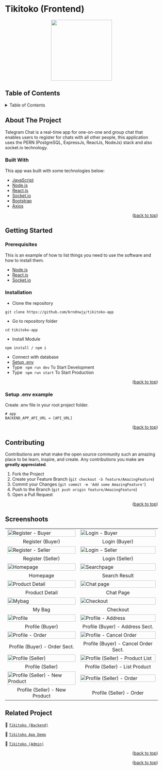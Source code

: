 # Tikitoko (Frontend)

<!-- Logo -->
<div align="center">
<img src="./src/documentation/logo.png" align="center" width="200" height="auto" />
</div>

<!-- Table of Contents -->
## Table of Contents

<details>
  <summary>Table of Contents</summary>
  <ol>
    <li>
      <a href="#about-the-project">About The Project</a>
      <ul>
        <li><a href="#built-with">Built With</a></li>
      </ul>
    </li>
    <li>
      <a href="#getting-started">Getting Started</a>
      <ul>
        <li><a href="#prerequisites">Prerequisites</a></li>
        <li><a href="#requirements">Requirements</a></li>
        <li><a href="#installation">Installation</a></li>
        <li><a href="#setup-env-example">Setup .env example</a></li>
      </ul>
    </li>
    <li><a href="#contributing">Contributing</a></li>
    <li><a href="#screenshoots">Screenshoots</a></li>
    <li><a href="#related-project">Related Projects</a></li>
    <li><a href="#meet-the-teams">Meet The Teams</a></li>
  </ol>
</details>

<!-- About The Project -->
## About The Project
Telegram Chat is a real-time app for one-on-one and group chat that enables users to register for chats with all other people, this application uses the PERN (PostgreSQL, ExpressJs, ReactJs, NodeJs) stack and also socket.io technology.

### Built With
This app was built with some technologies below:
- [JavaScript](https://www.javascript.com/)
- [Node.js](https://nodejs.org/en/)
- [React.js](https://reactjs.org/)
- [Socket.io](https://socket.io/)
- [Bootstrap](https://getbootstrap.com/)
- [Axios](https://axios-http.com/)

<p align="right">(<a href="#top">back to top</a>)</p>

<!-- Getting Started -->
## Getting Started

### Prerequisites

This is an example of how to list things you need to use the software and how to install them.

* [Node.js](https://nodejs.org/en/download/)
* [React.js](https://reactjs.org/docs/create-a-new-react-app.html)
* [Socket.io](https://socket.io/docs/v4/client-api/)

### Installation

- Clone the repository
```
git clone https://github.com/brndnwjy/tikitoko-app
```
- Go to repository folder
```
cd tikitoko-app
```
- Install Module
```
npm install / npm i
```
- Connect with database
- <a href="#setup-env-example">Setup .env</a>
- Type ` npm run dev` To Start Development
- Type ` npm run start` To Start Production

<p align="right">(<a href="#top">back to top</a>)</p>

### Setup .env example

Create .env file in your root project folder.

```env
# app
BACKEND_APP_API_URL = [API_URL]
```

<p align="right">(<a href="#top">back to top</a>)</p>

<!-- Contributing -->
## Contributing

Contributions are what make the open source community such an amazing place to be learn, inspire, and create. Any contributions you make are **greatly appreciated**.

1. Fork the Project
2. Create your Feature Branch (`git checkout -b feature/AmazingFeature`)
3. Commit your Changes (`git commit -m 'Add some AmazingFeature'`)
4. Push to the Branch (`git push origin feature/AmazingFeature`)
5. Open a Pull Request

<p align="right">(<a href="#top">back to top</a>)</p>

<!-- Screenshoots -->
## Screenshoots
<table>
  <tr>
    <td><image src="./src/documentation/register-b.jpeg" alt="Register - Buyer" width=100% ></td>
    <td><image src="./src/documentation/login-b.jpeg" alt="Login - Buyer" width=100%/></td>
  </tr>
  <tr>
    <td align="center">Register (Buyer)</td>
    <td align="center">Login (Buyer)</td>
  </tr>
  
  <tr>
    <td><image src="./src/documentation/register-s.jpeg" alt="Register - Seller" width=100% ></td>
    <td><image src="./src/documentation/login-s.jpeg" alt="Login - Seller" width=100%/></td>
  </tr>
  <tr>
    <td align="center">Register (Seller)</td>
    <td align="center">Login (Seller)</td>
  </tr>
  
  <tr>
    <td><image src="./src/documentation/home.jpeg" alt="Homepage" width=100%></td>
    <td><image src="./src/documentation/search.jpeg" alt="Searchpage" width=100%></td>
  </tr>
  <tr>
      <td align="center">Homepage</td>
      <td align="center">Search Result</td>
  </tr>

  <tr>
    <td><image src="./src/documentation/product-detail.jpeg" alt="Product Detail" width=100%></td>
    <td><image src="./src/documentation/chat.jpeg" alt="Chat page" width=100%/></td>
  </tr>
   <tr>
    <td align="center">Product Detail</td>
    <td align="center">Chat Page</td>
  </tr>
  
  <tr>
    <td><image src="./src/documentation/mybag.jpeg" alt="Mybag" width=100%></td>
    <td><image src="./src/documentation/checkout.jpeg" alt="Checkout" width=100%></td>
  </tr>
  <tr>
      <td align="center">My Bag</td>
       <td align="center">Checkout</td>
  </tr>
  
  <tr>
    <td><image src="./src/documentation/profile-b.jpeg" alt="Profile" width=100%></td>
    <td><image src="./src/documentation/profile-b-address.jpeg" alt="Profile - Address" width=100%></td>
  </tr>
  <tr>
      <td align="center">Profile (Buyer)</td>
     <td align="center">Profile (Buyer) - Address Sect.</td>
  </tr>
  
  <tr>
    <td><image src="./src/documentation/profile-b-all-order.jpeg" alt="Profile - Order" width=100%></td>
    <td><image src="./src/documentation/profile-b-unpaid-order.jpeg" alt="Profile - Cancel Order" width=100%></td>
  </tr>
  <tr>
      <td align="center">Profile (Buyer) - Order Sect.</td>
     <td align="center">Profile (Buyer) - Cancel Order Sect.</td>
  </tr>
  
  <tr>
    <td><image src="./src/documentation/profile-s.jpeg" alt="Profile (Seller)" width=100%></td>
    <td><image src="./src/documentation/profile-s-list-product.jpeg" alt="Profile (Seller) - Product List" width=100%></td>    
  </tr>
  <tr>
     <td align="center">Profile (Seller)</td>
     <td align="center">Profile (Seller) - List Product</td>
  </tr>
  
  <tr>
    <td><image src="./src/documentation/profile-s-new-product.jpeg" alt="Profile (Seller) - New Product" width=100%></td>
    <td><image src="./src/documentation/profile-s-order.jpeg" alt="Profile (Seller) - Order" width=100%></td>    
  </tr>
  <tr>
     <td align="center">Profile (Seller) - New Product</td>
     <td align="center">Profile (Seller) - Order</td>
  </tr>
</table>


<!-- Related Projects -->
## Related Project
:rocket: [`Tikitoko (Backend)`](https://github.com/brndnwjy/tikitoko-api)

:rocket: [`Tikitoko App Demo`](https://tikitoko.netlify.app)

:rocket: [`Tikitoko (Admin)`](https://github.com/brndnwjy/tikitoko-admin)

<p align="right">(<a href="#top">back to top</a>)</p>

<p align="right">(<a href="#top">back to top</a>)</p>
